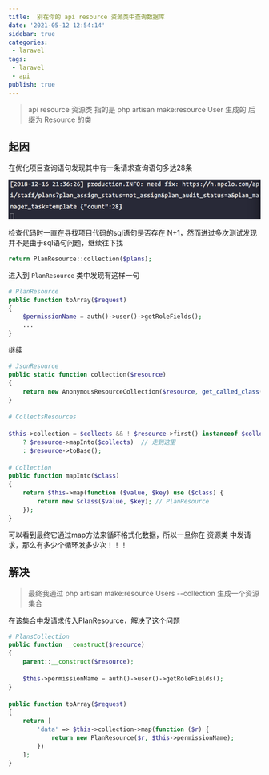 ```yaml
---
title:  别在你的 api resource 资源类中查询数据库
date: '2021-05-12 12:54:14'
sidebar: true
categories:
 - laravel
tags:
 - laravel
 - api
publish: true
---
```





> api resource 资源类 指的是 php artisan make:resource User 生成的 后缀为 Resource 的类

## 起因

在优化项目查询语句发现其中有一条请求查询语句多达28条

![2018_12_17_5fq1uktdJn.png](../images/2018_12_17_5fq1uktdJn.png)

检查代码时一直在寻找项目代码的sql语句是否存在 N+1，然而进过多次测试发现并不是由于sql语句问题，继续往下找

```php
return PlanResource::collection($plans);
```

进入到 `PlanResource` 类中发现有这样一句

```php
# PlanResource
public function toArray($request)
{
    $permissionName = auth()->user()->getRoleFields();
    ...
}
```

继续

```php
# JsonResource
public static function collection($resource)
{
    return new AnonymousResourceCollection($resource, get_called_class());
}

# CollectsResources 

$this->collection = $collects && ! $resource->first() instanceof $collects
    ? $resource->mapInto($collects)  // 走到这里
    : $resource->toBase();

# Collection
public function mapInto($class)
{
    return $this->map(function ($value, $key) use ($class) {
        return new $class($value, $key); // PlanResource
    });
}
```

可以看到最终它通过map方法来循环格式化数据，所以一旦你在 资源类 中发请求，那么有多少个循环发多少次！！！



## 解决

> 最终我通过 php artisan make:resource Users --collection 生成一个资源集合

在该集合中发请求传入PlanResource，解决了这个问题

```php
# PlansCollection
public function __construct($resource)
{
    parent::__construct($resource);

    $this->permissionName = auth()->user()->getRoleFields();
}

public function toArray($request)
{
    return [
        'data' => $this->collection->map(function ($r) {
            return new PlanResource($r, $this->permissionName);
        })
    ];
}
```

